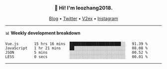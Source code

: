 <h3 align="center">👋 Hi! I'm leozhang2018.</h3>
<p align="center">
  <a href="https://leozhang2018.me">Blog</a> •
  <a href="https://twitter.com/leozhang2018">Twitter</a> •
  <a href="https://www.v2ex.com/member/leozhang">V2ex</a> •
  <a href="https://www.instagram.com/leozhanghere">Instagram</a>
</p>

-------

📊 **Weekly development breakdown**
<!--START_SECTION:waka-->

```text
Vue.js       15 hrs 16 mins  ███████████████████████░░   91.39 %
JavaScript   1 hr 21 mins    ██░░░░░░░░░░░░░░░░░░░░░░░   08.08 %
JSON         5 mins          ░░░░░░░░░░░░░░░░░░░░░░░░░   00.52 %
LESS         0 secs          ░░░░░░░░░░░░░░░░░░░░░░░░░   00.01 %
```

<!--END_SECTION:waka-->
-------
